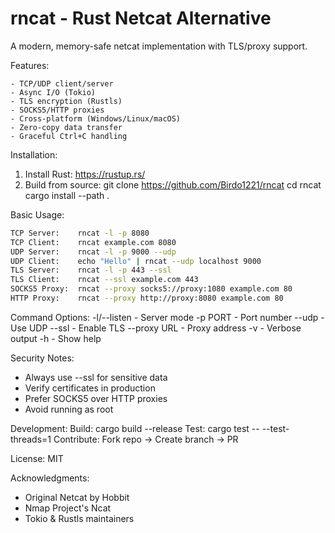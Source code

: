 # rncat - Rust Netcat Alternative

A modern, memory-safe netcat implementation with TLS/proxy support.

Features:
 ```
- TCP/UDP client/server
- Async I/O (Tokio)
- TLS encryption (Rustls)
- SOCKS5/HTTP proxies
- Cross-platform (Windows/Linux/macOS)
- Zero-copy data transfer
- Graceful Ctrl+C handling
 ```
Installation:
1. Install Rust: https://rustup.rs/
2. Build from source:
   git clone https://github.com/Birdo1221/rncat
   cd rncat
   cargo install --path .

Basic Usage:
   ```bash
   TCP Server:    rncat -l -p 8080
   TCP Client:    rncat example.com 8080
   UDP Server:    rncat -l -p 9000 --udp
   UDP Client:    echo "Hello" | rncat --udp localhost 9000
   TLS Server:    rncat -l -p 443 --ssl
   TLS Client:    rncat --ssl example.com 443
   SOCKS5 Proxy:  rncat --proxy socks5://proxy:1080 example.com 80
   HTTP Proxy:    rncat --proxy http://proxy:8080 example.com 80
   ```
Command Options:
-l/--listen  - Server mode
-p PORT      - Port number
--udp        - Use UDP
--ssl        - Enable TLS
--proxy URL  - Proxy address
-v           - Verbose output
-h           - Show help

Security Notes:
- Always use --ssl for sensitive data
- Verify certificates in production
- Prefer SOCKS5 over HTTP proxies
- Avoid running as root

Development:
Build: cargo build --release
Test: cargo test -- --test-threads=1
Contribute: Fork repo → Create branch → PR

License: MIT

Acknowledgments:
- Original Netcat by Hobbit
- Nmap Project's Ncat
- Tokio & Rustls maintainers
